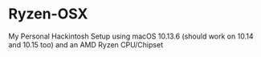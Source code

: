 # Ryzen-OSX
My Personal Hackintosh Setup using macOS 10.13.6 (should work on 10.14 and 10.15 too) and an AMD Ryzen CPU/Chipset

